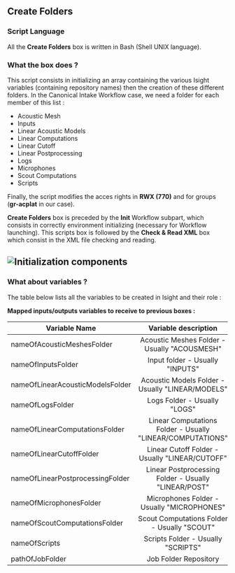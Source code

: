 ## Create Folders
### Script Language

All the __Create Folders__ box is written in Bash (Shell UNIX language).
### What the box does ?

This script consists in initializing an array containing the various Isight variables (containing repository names) then the creation of these different folders. In the Canonical Intake Workflow case, we need a folder for each member of this list :

- Acoustic Mesh
- Inputs
- Linear Acoustic Models
- Linear Computations
- Linear Cutoff
- Linear Postprocessing
- Logs
- Microphones
- Scout Computations
- Scripts

Finally, the script modifies the acces rights in __RWX (770)__ and for groups (__gr-acplat__ in our case).

__Create Folders__ box is preceded by the __Init__ Workflow subpart, which consists in correctly environment initializing (necessary for Workflow launching). This scripts box is followed by the __Check & Read XML__ box which consist in the XML file checking and reading.

![Initialization components](https://user-images.githubusercontent.com/45098441/72733876-0e0d2900-3b99-11ea-8aef-c4e3a3eb80dd.jpeg)
----------------------------

### What about variables ?

The table below lists all the variables to be created in Isight and their role :

__Mapped inputs/outputs variables to receive to previous boxes :__ 

| Variable Name | Variable description | Type | Input | Output |
| ------ | :------------: | :------: | :------: |  :------: |
| nameOfAcousticMeshesFolder | Acoustic Meshes Folder - Usually "ACOUSMESH" | STRING | X | X |
| nameOfInputsFolder | Input folder - Usually "INPUTS" | STRING | X | X |
| nameOfLinearAcousticModelsFolder | Acoustic Models Folder - Usually "LINEAR/MODELS" | STRING | X | X |
| nameOfLogsFolder | Logs Folder - Usually "LOGS" | STRING | X | X |
| nameOfLinearComputationsFolder | Linear Computations Folder - Usually "LINEAR/COMPUTATIONS" | STRING | X | X |
| nameOfLinearCutoffFolder | Linear Cutoff Folder - Usually "LINEAR/CUTOFF" | STRING | X | X |
| nameOfLinearPostprocessingFolder | Linear Postprocessing Folder - Usually "LINEAR/POST" | STRING | X | X |
| nameOfMicrophonesFolder | Microphones Folder - Usually "MICROPHONES" | STRING | X | X |
| nameOfScoutComputationsFolder | Scout Computations Folder - Usually "SCOUT" | STRING | X | X |
| nameOfScripts | Scripts Folder - Usually "SCRIPTS" | STRING | X | X |
| pathOfJobFolder | Job Folder Repository | STRING | X | - |
